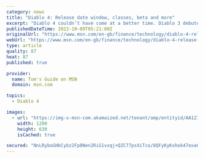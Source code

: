 ```yaml
---
category: news
title: "Diablo 4: Release date window, classes, beta and more"
excerpt: "Diablo 4 couldn’t have come at a better time. Diablo 3 debuted a full 10 years ago, meaning players have already plumbed its demonic depths. Diablo 2: Resurrected didn’t introduce anything new ..."
publishedDateTime: 2022-10-09T05:21:00Z
originalUrl: "https://www.msn.com/en-gb/finance/technology/diablo-4-release-date-window-classes-beta-and-more/ar-AA12J0an"
webUrl: "https://www.msn.com/en-gb/finance/technology/diablo-4-release-date-window-classes-beta-and-more/ar-AA12J0an"
type: article
quality: 87
heat: 87
published: true

provider:
  name: Tom's Guide on MSN
  domain: msn.com

topics:
  - Diablo 4

images:
  - url: "https://img-s-msn-com.akamaized.net/tenant/amp/entityid/AA12IVgk.img?h=630&w=1200&m=6&q=60&o=t&l=f&f=jpg"
    width: 1200
    height: 630
    isCached: true

secured: "NnLRyboGHbCybz2Fp0Nen2RiG1vxqj+QZC77psXiTco/8QFyKyKxhok47exa6k/Ha32zrQTk9qlw7sbF4OlkGnnMuFZipXKihWHdT6eSV+1ZZV1Ak3m3QplpEpGxhhCfNT98TfidQ2xPm1n7JYWpBhxkiwlaV/bxVKXkBnEGeaADI/WiKaaZVEHHSBjyvUP8Pd+iGAs0lFmXNQcbQn5KC+3yL6orYXIes3MTW7QKtgtvfP9bUhaZ7eNFN5TT+LlZpxry3bIbcemwuAE4iv7kRYxkS2LESJr0fNuaiTJA67nBf0wEdcT71N623l4YNt7YwQgg1JgWMULYOxzcm1TFJ7dRfUkMe2MjuE83z65nAXU=;/uBTF4KrAvD1mwCi9tlFSw=="
---
```


